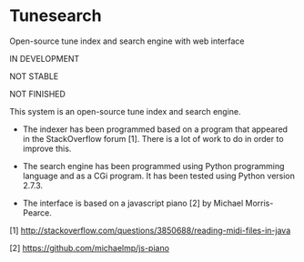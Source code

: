 # Tunesearch

Open-source tune index and search engine with web interface

IN DEVELOPMENT

NOT STABLE

NOT FINISHED

This system is an open-source tune index and search engine.

 * The indexer has been programmed based on a program that appeared in the StackOverflow forum [1]. There is a lot of work to do in order to improve this.

 * The search engine has been programmed using Python programming language and as a CGi program. It has been tested using Python version 2.7.3.

 * The interface is based on a javascript piano [2] by Michael Morris-Pearce.

[1] http://stackoverflow.com/questions/3850688/reading-midi-files-in-java

[2] https://github.com/michaelmp/js-piano
